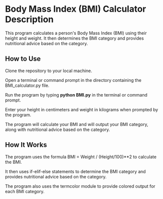 # Body Mass Index (BMI) Calculator Description

This program calculates a person's Body Mass Index (BMI) using their height and weight. It then determines the BMI category and provides nutritional advice based on the category.

## How to Use

Clone the repository to your local machine.

Open a terminal or command prompt in the directory containing the BMI_calculator.py file.

Run the program by typing **python BMI.py** in the terminal or command prompt.

Enter your height in centimeters and weight in kilograms when prompted by the program.

The program will calculate your BMI and will output your BMI category, along with nutritional advice based on the category.

## How It Works

The program uses the formula BMI = Weight / (Height/100)**2 to calculate the BMI. 

It then uses if-elif-else statements to determine the BMI category and provides nutritional advice based on the category. 

The program also uses the termcolor module to provide colored output for each BMI category.
